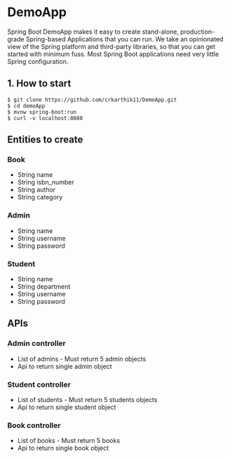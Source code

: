 
# DemoApp

Spring Boot DemoApp makes it easy to create stand-alone, production-grade Spring-based Applications that you can run. We take an opinionated view of the Spring platform and third-party libraries, so that you can get started with minimum fuss. Most Spring Boot applications need very little Spring configuration.

## 1. How to start
```
$ git clone https://github.com/crkarthik11/DemoApp.git
$ cd demoApp
$ mvnw spring-boot:run
$ curl -v localhost:8080
```

## Entities to create

### Book
 - String name
 - String  isbn_number
 - String  author
 - String category


### Admin
 - String name
 - String  username
 - String  password
 
### Student
 - String name
 - String department
 - String  username
 - String  password

## APIs 

### Admin controller
 - List of admins - Must return 5 admin objects
 - Api to return single admin object
### Student controller
 - List of students - Must return 5 students objects
 - Api to return single student object

### Book controller
  - List of books -  Must return 5 books
  -  Api to return single book object

 
